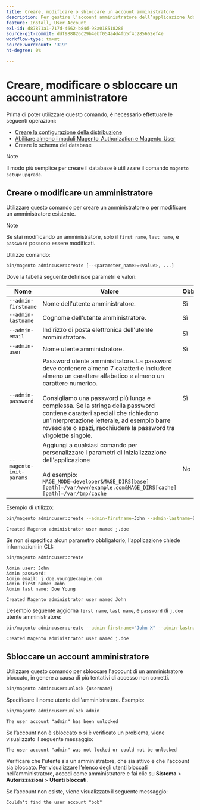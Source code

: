```yaml
---
title: Creare, modificare o sbloccare un account amministratore
description: Per gestire l’account amministratore dell’applicazione Adobe Commerce Admin, segui la procedura riportata di seguito.
feature: Install, User Account
exl-id: d87871a1-717d-4662-b84d-98a018518286
source-git-commit: ddf988826c29b4ebf054a4d4fb5f4c285662ef4e
workflow-type: tm+mt
source-wordcount: '319'
ht-degree: 0%

---
```


# Creare, modificare o sbloccare un account amministratore

Prima di poter utilizzare questo comando, è necessario effettuare le seguenti operazioni:

- [Creare la configurazione della distribuzione](deployment.md)
- [Abilitare almeno i moduli Magento_Authorization e Magento_User](manage-modules.md)
- Creare lo schema del database

>[!NOTE]
>
>Il modo più semplice per creare il database è utilizzare il comando `magento setup:upgrade`.

## Creare o modificare un amministratore

Utilizzare questo comando per creare un amministratore o per modificare un amministratore esistente.

>[!NOTE]
>
>Se stai modificando un amministratore, solo il `first name`, `last name`, e `password` possono essere modificati.

Utilizzo comando:

```bash
bin/magento admin:user:create [--<parameter_name>=<value>, ...]
```

Dove la tabella seguente definisce parametri e valori:

| Nome | Valore | Obbligatorio |
|--- |--- |--- |
| `--admin-firstname` | Nome dell&#39;utente amministratore. | Sì |
| `--admin-lastname` | Cognome dell&#39;utente amministratore. | Sì |
| `--admin-email` | Indirizzo di posta elettronica dell&#39;utente amministratore. | Sì |
| `--admin-user` | Nome utente amministratore. | Sì |
| `--admin-password` | Password utente amministratore. La password deve contenere almeno 7 caratteri e includere almeno un carattere alfabetico e almeno un carattere numerico. <br><br>Consigliamo una password più lunga e complessa. Se la stringa della password contiene caratteri speciali che richiedono un&#39;interpretazione letterale, ad esempio barre rovesciate o spazi, racchiudere la password tra virgolette singole. | Sì |
| `--magento-init-params` | Aggiungi a qualsiasi comando per personalizzare i parametri di inizializzazione dell&#39;applicazione<br/><br/>Ad esempio: `MAGE_MODE=developer&MAGE_DIRS[base][path]=/var/www/example.com&MAGE_DIRS[cache][path]=/var/tmp/cache` | No |

Esempio di utilizzo:

```bash
bin/magento admin:user:create --admin-firstname=John --admin-lastname=Doe --admin-email=j.doe@example.com --admin-user=j.doe --admin-password=A0b9%t3g
```

```terminal
Created Magento administrator user named j.doe
```

Se non si specifica alcun parametro obbligatorio, l&#39;applicazione chiede informazioni in CLI:

```bash
bin/magento admin:user:create
```

```terminal
Admin user: John
Admin password:
Admin email: j.doe.young@example.com
Admin first name: John
Admin last name: Doe Young
```

```terminal
Created Magento administrator user named John
```

L’esempio seguente aggiorna `first name`, `last name`, e `password` di `j.doe` utente amministratore:

```bash
bin/magento admin:user:create --admin-firstname="John X" --admin-lastname="Doe X" --admin-email=j.doe@example.com --admin-user=j.doe --admin-password=A1234567
```

```terminal
Created Magento administrator user named j.doe
```

## Sbloccare un account amministratore

Utilizzare questo comando per sbloccare l&#39;account di un amministratore bloccato, in genere a causa di più tentativi di accesso non corretti.

```bash
bin/magento admin:user:unlock {username}
```

Specificare il nome utente dell&#39;amministratore. Esempio:

```bash
bin/magento admin:user:unlock admin
```

```terminal
The user account "admin" has been unlocked
```

Se l’account non è sbloccato o si è verificato un problema, viene visualizzato il seguente messaggio:

```terminal
The user account "admin" was not locked or could not be unlocked
```

Verificare che l&#39;utente sia un amministratore, che sia attivo e che l&#39;account sia bloccato. Per visualizzare l’elenco degli utenti bloccati nell’amministratore, accedi come amministratore e fai clic su **Sistema** > **Autorizzazioni** > **Utenti bloccati**.

Se l’account non esiste, viene visualizzato il seguente messaggio:

```terminal
Couldn't find the user account "bob"
```
